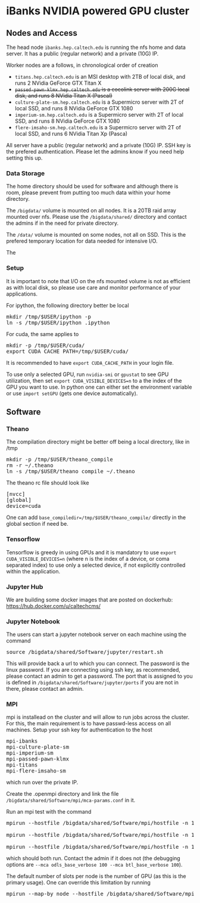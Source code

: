 # iBanks NVIDIA powered GPU cluster

## Nodes and Access

The head node `ibanks.hep.caltech.edu` is running the nfs home and data server.
It has a public (regular network) and a private (10G) IP.

Worker nodes are a follows, in chronological order of creation
* `titans.hep.caltech.edu` is an MSI desktop with 2TB of local disk, and runs 2 NVidia GeForce GTX Titan X
* ~~`passed-pawn-klmx.hep.caltech.edu` is a cocolink server with 200G local disk, and runs 8  NVidia Titan X (Pascal)~~
* `culture-plate-sm.hep.caltech.edu` is a Supermicro server with 2T of local SSD, and runs 8 NVidia GeForce GTX 1080
* `imperium-sm.hep.caltech.edu` is a Supermicro server with 2T of local SSD, and runs 8 NVidia GeForce GTX 1080
* `flere-imsaho-sm.hep.caltech.edu` is a Supermicro server with 2T of local SSD, and runs 6 NVidia Titan Xp (Pasca)

All server have a public (regular network) and a private (10G) IP.
SSH key is the prefered authentication. Please let the admins know if you need help setting this up.

### Data Storage

The home directory should be used for software and although there is room, please prevent from putting too much data within your home directory.

The `/bigdata/` volume is mounted on all nodes. It is a 20TB raid array mounted over nfs. Please use the `/bigdata/shared/` directory and contact the admins if in the need for private directory.

The `/data/` volume is mounted on some nodes, not all on SSD. This is the prefered temporary location for data needed for intensive I/O.

The 

### Setup

It is important to note that I/O on the nfs mounted volume is not as efficient as with local disk, so please use care and monitor performance of your applications.

For ipython, the following directory better be local
<pre>
mkdir /tmp/$USER/ipython -p
ln -s /tmp/$USER/ipython .ipython
</pre>

For cuda, the same applies to
<pre>
mkdir -p /tmp/$USER/cuda/
export CUDA_CACHE_PATH=/tmp/$USER/cuda/      
</pre>
It is recommended to have `export CUDA_CACHE_PATH` in your login file.

To use only a selected GPU, run `nvidia-smi` or `gpustat` to see GPU utilization, then set `export CUDA_VISIBLE_DEVICES=n` to a the index of the GPU you want to use.
In python one can either set the environment variable or use `import setGPU` (gets one device automatically).

## Software

### Theano

The compilation directory might be better off being a local directory, like in /tmp
<pre>
mkdir -p /tmp/$USER/theano_compile
rm -r ~/.theano
ln -s /tmp/$USER/theano_compile ~/.theano
</pre>

The theano rc file should look like
<pre>
[nvcc]
[global]
device=cuda
</pre>

One can add `base_compiledir=/tmp/$USER/theano_compile/` directly in the global section if need be.

### Tensorflow

Tensorflow is greedy in using GPUs and it is mandatory to use `export CUDA_VISIBLE_DEVICES=n` (where n is the index of a device, or coma separated index) to use only a selected device, if not explicitly controlled within the application.

### Jupyter Hub

We are building some docker images that are posted on dockerhub: https://hub.docker.com/u/caltechcms/

### Jupyter Notebook

The users can start a jupyter notebook server on each machine using the command

<pre>
source /bigdata/shared/Software/jupyter/restart.sh
</pre>

This will provide back a url to which you can connect.
The password is the linux password.
If you are connecting using ssh key, as recommended, please contact an admin to get a password.
The port that is assigned to you is defined in `/bigdata/shared/Software/jupyter/ports` if you are not in there, please contact an admin.

### MPI

mpi is installead on the cluster and will allow to run jobs across the cluster. For this, the main requirement is to have passwd-less access on all machines.
Setup your ssh key for authentication to the host
<pre>
mpi-ibanks
mpi-culture-plate-sm
mpi-imperium-sm
mpi-passed-pawn-klmx
mpi-titans
mpi-flere-imsaho-sm
</pre>
which run over the private IP.

Create the .openmpi directory and link the file `/bigdata/shared/Software/mpi/mca-params.conf` in it.

Run an mpi test with the command
<pre>
mpirun --hostfile /bigdata/shared/Software/mpi/hostfile -n 18 /bigdata/shared/Software/mpi/mpi4py-examples/03-scatter-gather

mpirun --hostfile /bigdata/shared/Software/mpi/hostfile -n 18 /bigdata/shared/Software/mpi/mpi4py-examples/08-matrix-matrix-product

mpirun --hostfile /bigdata/shared/Software/mpi/hostfile -n 10 /bigdata/shared/Software/mpi/keras_mnist.py
</pre>
which should both run. Contact the admin if it does not (the debugging options are `--mca odls_base_verbose 100 --mca btl_base_verbose 100`).

The default number of slots per node is the number of GPU (as this is the primary usage). One can override this limitation by running
<pre>
mpirun --map-by node --hostfile /bigdata/shared/Software/mpi/hostfile -n 100 /bigdata/shared/Software/mpi/mpi4py-examples/08-matrix-matrix-product
</pre>